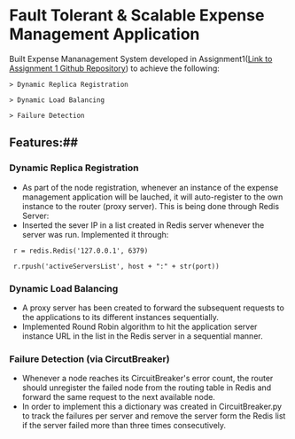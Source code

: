 # Fault Tolerant & Scalable Expense Management Application #

 
Built Expense Mananagement System developed in Assignment1([Link to Assignment 1 Github Repository](https://github.com/sidanasparsh/CMPE273-Assignment-1-Expense-Management-System)) to achieve the following:
```
> Dynamic Replica Registration

> Dynamic Load Balancing

> Failure Detection
```

## Features:##

### Dynamic Replica Registration ###
* As part of the node registration, whenever an instance of the expense management application will be lauched, it will auto-register to the own instance to the router (proxy server). This is being done through Redis Server:
* Inserted the sever IP in a list created in Redis server whenever the server was run. Implemented it through:
```
 r = redis.Redis('127.0.0.1', 6379)
 
 r.rpush('activeServersList', host + ":" + str(port))
 ```

### Dynamic Load Balancing ###
* A proxy server has been created to forward the subsequent requests to the applications to its different instances sequentially.
* Implemented Round Robin algorithm to hit the application server instance URL in the list in the Redis server in a sequential manner.

### Failure Detection (via CircutBreaker) ###
* Whenever a node reaches its CircuitBreaker's error count, the router should unregister the failed node from the routing table in Redis and forward the same request to the next available node.
* In order to implement this a dictionary was created in CircuitBreaker.py to track the failures per server and remove the server form the Redis list if the server failed more than three times consecutively.
